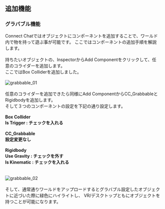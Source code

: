 ## 追加機能

### グラバブル機能

Connect Chatではオブジェクトにコンポーネントを追加することで、ワールド内で物を持って遊ぶ事が可能です。
ここではコンポーネントの追加手順を解説します。  
<br>
持ちたいオブジェクトの、InspectorからAdd Componentをクリックして、任意のコライダーを追加します。  
ここではBox Colliderを追加しました。  
<br>
![grabbable_01](https://user-images.githubusercontent.com/68273442/125577520-9a11bc55-b4ef-4d4e-b10a-9aa426305d1c.png)
<br><br>
任意のコライダーを追加できたら同様にAdd ComponentからCC_GrabbableとRigidbodyを追加します。  
そして３つのコンポーネントの設定を下記の通り設定します。  
<br>
**Box Collider  
Is Trigger : チェックを入れる**  
<br>
**CC_Grabbable  
設定変更なし**  
<br>
**Rigidbody  
Use Gravity : チェックを外す  
Is Kinematic : チェックを入れる**  
<br><br>
![grabbable_02](https://user-images.githubusercontent.com/68273442/125577534-83ae615c-a099-4fd8-99be-03f9da6ad2c5.png)
<br><br>
そして、通常通りワールドをアップロードするとグラバブル設定したオブジェクトに近づいた際に緑色にハイライトし、
VR/デスクトップともにオブジェクトを持つことが可能になります。
